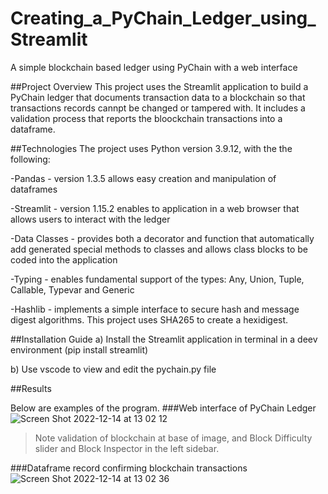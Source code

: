 # Creating_a_PyChain_Ledger_using_Streamlit
A simple blockchain based ledger using PyChain with a web interface 
>
##Project Overview
This project uses the Streamlit application to build a PyChain ledger that documents transaction data to a blockchain so that transactions records cannpt be changed or tampered with. It includes a validation process that reports the bloockchain transactions into a dataframe.
>
##Technologies
The project uses Python version 3.9.12, with the the following:
>
-Pandas - version 1.3.5 allows easy creation and manipulation of dataframes
>
-Streamlit - version 1.15.2 enables to application in a web browser that allows users to interact with the ledger
>
-Data Classes - provides both a decorator and function that automatically add generated special methods to classes and allows class blocks to be coded into the application
>
-Typing - enables fundamental support of the types: Any, Union, Tuple, Callable, Typevar and Generic
>
-Hashlib - implements a simple interface to secure hash and message digest algorithms. This project uses SHA265 to create a hexidigest.

##Installation Guide
a) Install the Streamlit application in terminal in a deev environment (pip install streamlit)
>
b) Use vscode to view and edit the pychain.py file
>
##Results
>
Below are examples of the program.
###Web interface of PyChain Ledger
![Screen Shot 2022-12-14 at 13 02 12](https://user-images.githubusercontent.com/110360757/208361240-1e631e19-47b1-4b0d-8248-086455d79491.png)
>Note validation of blockchain at base of image, and Block Difficulty slider and Block Inspector in the left sidebar.
>
###Dataframe record confirming blockchain transactions
![Screen Shot 2022-12-14 at 13 02 36](https://user-images.githubusercontent.com/110360757/208361744-b9668e54-ccdc-4d22-80e4-4923978ba01c.png)

